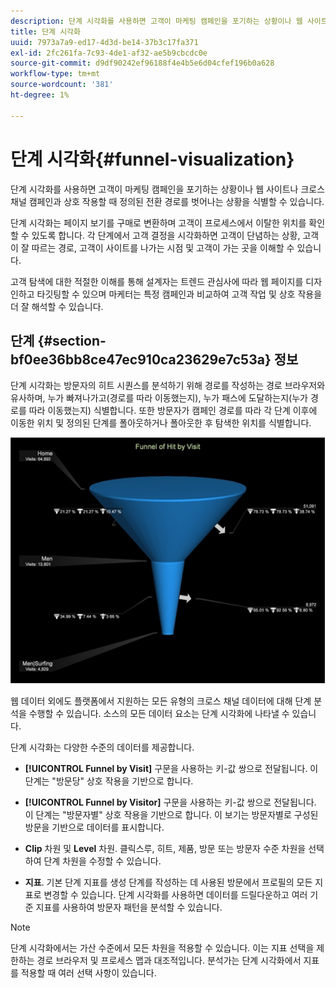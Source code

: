 ```yaml
---
description: 단계 시각화를 사용하면 고객이 마케팅 캠페인을 포기하는 상황이나 웹 사이트나 크로스 채널 캠페인과 상호 작용할 때 정의된 전환 경로를 벗어나는 상황을 식별할 수 있습니다.
title: 단계 시각화
uuid: 7973a7a9-ed17-4d3d-be14-37b3c17fa371
exl-id: 2fc261fa-7c93-4de1-af32-ae5b9cbcdc0e
source-git-commit: d9df90242ef96188f4e4b5e6d04cfef196b0a628
workflow-type: tm+mt
source-wordcount: '381'
ht-degree: 1%

---
```


# 단계 시각화{#funnel-visualization}

단계 시각화를 사용하면 고객이 마케팅 캠페인을 포기하는 상황이나 웹 사이트나 크로스 채널 캠페인과 상호 작용할 때 정의된 전환 경로를 벗어나는 상황을 식별할 수 있습니다.

단계 시각화는 페이지 보기를 구매로 변환하며 고객이 프로세스에서 이탈한 위치를 확인할 수 있도록 합니다. 각 단계에서 고객 결정을 시각화하면 고객이 단념하는 상황, 고객이 잘 따르는 경로, 고객이 사이트를 나가는 시점 및 고객이 가는 곳을 이해할 수 있습니다.

고객 탐색에 대한 적절한 이해를 통해 설계자는 트렌드 관심사에 따라 웹 페이지를 디자인하고 타깃팅할 수 있으며 마케터는 특정 캠페인과 비교하여 고객 작업 및 상호 작용을 더 잘 해석할 수 있습니다.

## 단계 {#section-bf0ee36bb8ce47ec910ca23629e7c53a} 정보

단계 시각화는 방문자의 히트 시퀀스를 분석하기 위해 경로를 작성하는 경로 브라우저와 유사하며, 누가 빠져나가고(경로를 따라 이동했는지), 누가 패스에 도달하는지(누가 경로를 따라 이동했는지) 식별합니다. 또한 방문자가 캠페인 경로를 따라 각 단계 이후에 이동한 위치 및 정의된 단계를 폴아웃하거나 폴아웃한 후 탐색한 위치를 식별합니다.

![](assets/funnel_visualization_capture_min.png)

웹 데이터 외에도 플랫폼에서 지원하는 모든 유형의 크로스 채널 데이터에 대해 단계 분석을 수행할 수 있습니다. 소스의 모든 데이터 요소는 단계 시각화에 나타낼 수 있습니다.

단계 시각화는 다양한 수준의 데이터를 제공합니다.

* **[!UICONTROL Funnel by Visit]** 구문을 사용하는 키-값 쌍으로 전달됩니다. 이 단계는 &quot;방문당&quot; 상호 작용을 기반으로 합니다.
* **[!UICONTROL Funnel by Visitor]** 구문을 사용하는 키-값 쌍으로 전달됩니다. 이 단계는 &quot;방문자별&quot; 상호 작용을 기반으로 합니다. 이 보기는 방문자별로 구성된 방문을 기반으로 데이터를 표시합니다.
* **Clip** 차원 및 **Level** 차원. 클릭스루, 히트, 제품, 방문 또는 방문자 수준 차원을 선택하여 단계 차원을 수정할 수 있습니다.

* **지표**. 기본 단계 지표를 생성 단계를 작성하는 데 사용된 방문에서 프로필의 모든 지표로 변경할 수 있습니다. 단계 시각화를 사용하면 데이터를 드릴다운하고 여러 기준 지표를 사용하여 방문자 패턴을 분석할 수 있습니다.

>[!NOTE]
>
>단계 시각화에서는 가산 수준에서 모든 차원을 적용할 수 있습니다. 이는 지표 선택을 제한하는 경로 브라우저 및 프로세스 맵과 대조적입니다. 분석가는 단계 시각화에서 지표를 적용할 때 여러 선택 사항이 있습니다.
